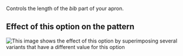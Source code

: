 Controls the length of the _bib_ part of your apron.

## Effect of this option on the pattern

![This image shows the effect of this option by superimposing several variants that have a different value for this option](albert_biblength_sample.svg "Effect of this option on the pattern")
